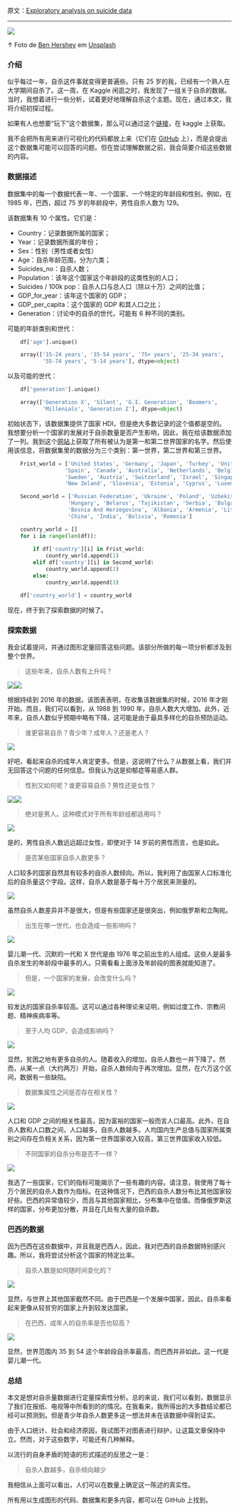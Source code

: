 原文：[Exploratory analysis on suicide data](https://towardsdatascience.com/exploratory-analysis-on-suicide-data-bc772a5ca69a)

---

![](https://cdn-images-1.medium.com/max/2560/1*3w7tOObTLIiTVaK-Dd_3Sg.jpeg)

↑ Foto de [Ben Hershey](https://unsplash.com/photos/8-fHqPCNy4c?utm_source=unsplash&utm_medium=referral&utm_content=creditCopyText) em [Unsplash](https://unsplash.com/search/photos/suicide?utm_source=unsplash&utm_medium=referral&utm_content=creditCopyText)

### 介绍

似乎每过一年，自杀这件事就变得更普遍些。只有 25 岁的我，已经有一个熟人在大学期间自杀了。这一周，在 Kaggle 闲逛之时，我发现了一组关于自杀的数据。当时，我想着进行一些分析，试着更好地理解自杀这个主题。现在，通过本文，我将介绍初探过程。

如果有人也想要“玩下”这个数据集，那么可以通过这个[链接](https://www.kaggle.com/russellyates88/suicide-rates-overview-1985-to-2016)，在 kaggle 上获取。

我不会把所有用来进行可视化的代码都放上来（它们在 [GitHub](https://github.com/lmeazzini/Suicidal-analysis) 上），而是会提出这个数据集可能可以回答的问题。但在尝试理解数据之前，我会简要介绍这些数据的内容。

### 数据描述

数据集中的每一个数据代表一年、一个国家、一个特定的年龄段和性别。例如，在 1985 年，巴西，超过 75 岁的年龄段中，男性自杀人数为 129。

该数据集有 10 个属性。它们是：

  * Country：记录数据所属的国家；
  * Year：记录数据所属的年份；
  * Sex：性别（男性或者女性）
  * Age：自杀年龄范围，分为六类；
  * Suicides_no：自杀人数；
  * Population：该年这个国家这个年龄段的这类性别的人口；
  * Suicides / 100k pop：自杀人口与总人口（除以十万）之间的比值；
  * GDP_for_year：该年这个国家的 GDP；
  * GDP_per_capita：这个国家的 GDP 和其人口之比；
  * Generation：讨论中的自杀的世代，可能有 6 种不同的类别。


可能的年龄类别和世代：

```py
    df['age'].unique()

    array(['15-24 years', '35-54 years', '75+ years', '25-34 years',  
           '55-74 years', '5-14 years'], dtype=object)
```

以及可能的世代：

```py
    df['generation'].unique()

    array(['Generation X', 'Silent', 'G.I. Generation', 'Boomers',  
           'Millenials', 'Generation Z'], dtype=object)
```

初始状态下，该数据集提供了国家 HDI，但是绝大多数记录的这个值都是空的。我想要分析一个国家的发展对于自杀数量是否产生影响，因此，我在给该数据添加了一列。我到这个[网站](http://worldpopulationreview.com)上获取了所有被认为是第一和第二世界国家的名字。然后使用该信息，将数据集里的数据分为三个类别：第一世界，第二世界和第三世界。

```py
    Frist_world = ['United States', 'Germany', 'Japan', 'Turkey', 'United Kingdom', 'France', 'Italy', 'South Korea',  
                  'Spain', 'Canada', 'Australia', 'Netherlands', 'Belgium', 'Greece', 'Portugal',   
                  'Sweden', 'Austria', 'Switzerland', 'Israel', 'Singapore', 'Denmark', 'Finland', 'Norway', 'Ireland',  
                  'New Zeland', 'Slovenia', 'Estonia', 'Cyprus', 'Luxembourg', 'Iceland']

    Second_world = ['Russian Federation', 'Ukraine', 'Poland', 'Uzbekistan', 'Romania', 'Kazakhstan', 'Azerbaijan', 'Czech Republic',  
                   'Hungary', 'Belarus', 'Tajikistan', 'Serbia', 'Bulgaria', 'Slovakia', 'Croatia', 'Maldova', 'Georgia',  
                   'Bosnia And Herzegovina', 'Albania', 'Armenia', 'Lithuania', 'Latvia', 'Brazil', 'Chile', 'Argentina',  
                   'China', 'India', 'Bolivia', 'Romenia']

    country_world = []  
    for i in range(len(df)):  
          
        if df['country'][i] in Frist_world:  
            country_world.append(1)  
        elif df['country'][i] in Second_world:  
            country_world.append(2)  
        else:  
            country_world.append(3)

    df['country_world'] = country_world
```

现在，终于到了探索数据的时候了。

### 探索数据

我会试着提问，并通过图形定量回答这些问题。该部分所做的每一项分析都涉及到整个世界。

> 这些年来，自杀人数有上升吗？

![](https://cdn-images-1.medium.com/max/800/1*2Vpe2qY3m9OpHox3IWPGWQ.png)![](https://cdn-images-1.medium.com/max/800/1*2Vpe2qY3m9OpHox3IWPGWQ.png)

根据持续到 2016 年的数据，该图表表明，在收集该数据集的时候，2016 年才刚开始。而且，我们可以看到，从 1988 到 1990 年，自杀人数大大增加。此外，近年来，自杀人数似乎预期中略有下降，这可能是由于最具多样化的自杀预防运动。

> 谁更容易自杀？青少年？成年人？还是老人？

![](https://cdn-images-1.medium.com/max/800/1*G4ozp9l1FjPdPdIy2H_KlA.png)

好吧，看起来自杀的成年人肯定更多。但是，这说明了什么？从数据上看，我们并无回答这个问题的任何信息。但我认为这是抑郁症等易感人群。

> 性别又如何呢？谁更容易自杀？男性还是女性？

![](https://cdn-images-1.medium.com/freeze/max/30/1*_Qj3RtpaNxamsGABGsqv0g.png?q=20)![](https://cdn-images-1.medium.com/max/800/1*_Qj3RtpaNxamsGABGsqv0g.png)

> 绝对是男人。这种模式对于所有年龄组都适用吗？

![](https://cdn-images-1.medium.com/max/1200/1*AxbGKzZnoVuHUMtBxN26fg.png)

是的，男性自杀人数远远超过女性，即使对于 14 岁前的男性而言，也是如此。

> 是否某些国家自杀人数更多？

人口较多的国家自然具有较多的自杀人数倾向。所以，我利用了由国家人口标准化后的自杀量这个字段。这样，自杀人数是基于每十万个居民来测量的。

![](https://cdn-images-1.medium.com/max/800/1*u4LQK6oZf2-dBELWkyk2gA.png)

虽然自杀人数差异并不是很大，但是有些国家还是很突出，例如俄罗斯和立陶宛。

> 出生在哪一世代，也会造成一些影响吗？

![](https://cdn-images-1.medium.com/max/800/1*4ytJwltzHICozw30HW4fnA.png)

婴儿潮一代、沉默的一代和 X 世代是由 1976 年之前出生的人组成。这些人是最多自杀发生的年龄段中最多的人。只需看看上面涉及年龄段的图表就能知道了。

> 但是，一个国家的发展，会改变什么吗？

![](https://cdn-images-1.medium.com/max/800/1*_IuSJyLq8Tz9sRFbvPPskw.png)

较发达的国家自杀率较高。这可以通过各种理论来证明，例如过度工作、宗教问题、精神疾病率等。

> 至于人均 GDP，会造成影响吗？

![](https://cdn-images-1.medium.com/max/800/1*-YAXLldrWhiE7yVGnx03Tw.png)

显然，贫困之地有更多自杀的人。随着收入的增加，自杀人数也一并下降了。然而，从某一点（大约两万）开始，自杀人数倾向于再次增加。显然，在六万这个区间，数据有一些缺陷。

> 数据集属性之间是否存在相关性？

![](https://cdn-images-1.medium.com/max/800/1*m-og63iX5d73fAJhJpdO_g.png)

人口和 GDP 之间的相关性最高，因为富裕的国家一般而言人口最高。此外，在自杀人数和人口数之间，人口越多，自杀人数越多。人均国内生产总值与国家所属类别之间存在负相关关系，因为第一世界国家收入较高，第三世界国家收入较低。

> 不同国家的自杀分布是否不一样？

![](https://cdn-images-1.medium.com/max/800/1*lfgM94o7Q3XcCiLkY-e5GA.png)

我选了一些国家，它们的指标可能揭示了一些有趣的内容。请注意，我使用了每十万个居民的自杀人数作为指标。在这种情况下，巴西的自杀人数分布比其他国家较好些。巴西的异常值较少，而且与其他国家相比，分布集中在低值。而像俄罗斯这样的国家，分布更加分散，并且在几处有大量的自杀数。

### 巴西的数据

因为巴西在这些数据中，并且我是巴西人，因此，我对巴西的自杀数据特别感兴趣。所以，我将尝试分析这个国家的特定比率。

> 自杀人数是如何随时间变化的？

![](https://cdn-images-1.medium.com/max/800/1*bl-CQAyFZFjXJVaP08hdsQ.png)

显然，与世界上其他国家截然不同。由于巴西是一个发展中国家，因此，自杀率看起来更像从较贫穷的国家上升到较发达国家。

> 在巴西，成年人的自杀率是否也较高？

![](https://cdn-images-1.medium.com/max/800/1*oLvLa25uc4ju1GTNBCbZgg.png)

显然，世界范围内 35 到 54 这个年龄段自杀率最高，而巴西并非如此。这一代是婴儿潮一代。

### 总结

本文是想对自杀量数据进行定量探索性分析。总的来说，我们可以看到，数据显示了我们在报纸、电视等中所看到的的情况。在我看来，我所得出的大多数结论都已经可以预测到。但是青少年自杀人数更多这一想法并未在该数据中得到证实。

由于人口统计、社会和经济原因，我试图不对图表进行辩护，让这篇文章保持中立。然而，对于这些数字，可能还有几种解释。

以流行的自身矛盾的短语的形式描述的反思之一是：

> 自杀人数越多，自杀倾向越少

我相信从上面可以看出，人们可以在数量上确定这一陈述的真实性。

所有用以生成图形的代码、数据集和更多内容，都可以在 GitHub 上找到。